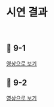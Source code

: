# 시연 결과 
<br>

## 📌 9-1
[영상으로 보기](https://photos.app.goo.gl/nw6dJ3fwjHsysUy89) 

## 📌 9-2
[영상으로 보기](https://photos.app.goo.gl/TBs2EWYXxYwxTsJX9)